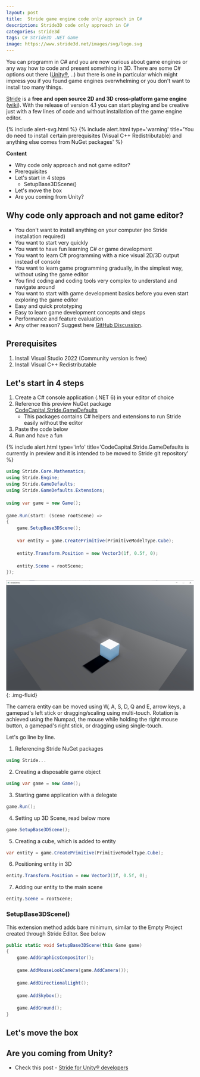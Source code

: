 ```yaml
---
layout: post
title:  Stride game engine code only approach in C#
description: Stride3D code only approach in C#
categories: stride3d
tags: C# Stride3D .NET Game
image: https://www.stride3d.net/images/svg/logo.svg
---
```

You can programm in C# and you are now curious about game engines or any way how to code and present something in 3D. There are some C# options out there ([Unity®](https://unity.com/), ..) but there is one in particular which might impress you if you found game engines overwhelming or you don't want to install too many things. 

[Stride](https://www.stride3d.net) is a **free and open source 2D and 3D cross-platform game engine** ([wiki](https://en.wikipedia.org/wiki/Stride_(game_engine))). With the release of version 4.1 you can start playing and be creative just with a few lines of code and without installation of the game engine editor.

{% include alert-svg.html %}
{% include alert.html type='warning' title='You do need to install certain prerequisites (Visual C++ Redistributable) and anything else comes from NuGet packages' %}

**Content**

- Why code only approach and not game editor?
- Prerequisites
- Let's start in 4 steps
  - SetupBase3DScene()
- Let's move the box 
- Are you coming from Unity?

## Why code only approach and not game editor?

- You don't want to install anything on your computer (no Stride installation required)
- You want to start very quickly
- You want to have fun learning C# or game development
- You want to learn C# programming with a nice visual 2D/3D output instead of console
- You want to learn game programming gradually, in the simplest way, without using the game editor
- You find coding and coding tools very complex to understand and navigate around
- You want to start with game development basics before you even start exploring the game editor
- Easy and quick prototyping
- Easy to learn game development concepts and steps
- Performance and feature evaluation
- Any other reason? Suggest here [GitHub Discussion](https://github.com/VaclavElias/vaclavelias.github.io/discussions).

## Prerequisites

1. Install Visual Studio 2022 (Community version is free)
2. Install Visual C++ Redistributable

## Let's start in 4 steps

1. Create a C# console application (.NET 6) in your editor of choice
2. Reference this preview NuGet package [CodeCapital.Stride.GameDefaults](https://www.nuget.org/packages/CodeCapital.Stride.GameDefaults/)
    - This packages contains C# helpers and extensions to run Stride easily without the editor
3. Paste the code below
4. Run and have a fun

{% include alert.html type='info' title='CodeCapital.Stride.GameDefaults is currently in preview and it is intended to be moved to Stride git repository' %}

```c#
using Stride.Core.Mathematics;
using Stride.Engine;
using Stride.GameDefaults;
using Stride.GameDefaults.Extensions;

using var game = new Game();

game.Run(start: (Scene rootScene) =>
{
    game.SetupBase3DScene();

    var entity = game.CreatePrimitive(PrimitiveModelType.Cube);

    entity.Transform.Position = new Vector3(1f, 0.5f, 0);

    entity.Scene = rootScene;
});
```
![Stride Code Only Example](/assets/img/2022/stride-code-only-example-box.jpg){: .img-fluid}

The camera entity can be moved using W, A, S, D, Q and E, arrow keys, a gamepad's left stick or dragging/scaling using multi-touch. Rotation is achieved using the Numpad, the mouse while holding the right mouse button, a gamepad's right stick, or dragging using single-touch.

Let's go line by line.

1. Referencing Stride NuGet packages
```c#
using Stride...
``` 
2. Creating a disposable game object
```c#
using var game = new Game();
``` 
3. Starting game application with a delegate
```c#
game.Run();
```
4. Setting up 3D Scene, read below more
```c#
game.SetupBase3DScene();
```
5. Creating a cube, which is added to entity
```c#
var entity = game.CreatePrimitive(PrimitiveModelType.Cube);
```
6. Positioning entity in 3D
```c#
entity.Transform.Position = new Vector3(1f, 0.5f, 0);
```
7. Adding our entity to the main scene
```c#
entity.Scene = rootScene;
```

### SetupBase3DScene()

This extension method adds bare minimum, similar to the Empty Project created through Stride Editor. See below
```c#
public static void SetupBase3DScene(this Game game)
{
    game.AddGraphicsCompositor();

    game.AddMouseLookCamera(game.AddCamera());

    game.AddDirectionalLight();

    game.AddSkybox();

    game.AddGround();
}
```

## Let's move the box

## Are you coming from Unity?

- Check this post - [Stride for Unity® developers](https://doc.stride3d.net/latest/en/manual/stride-for-unity-developers/index.html)